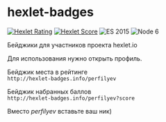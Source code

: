 # hexlet-badges

[![Hexlet Rating](http://hexlet-badges.info/perfilyev)](https://ru.hexlet.io/u/perfilyev)
[![Hexlet Score](http://hexlet-badges.info/perfilyev?score)](https://ru.hexlet.io/u/perfilyev)
![ES 2015](https://img.shields.io/badge/es-2015-yellow.svg)
![Node 6](https://img.shields.io/badge/node-v6.0-yellow.svg)

Бейджики для участников проекта hexlet.io 

Для использования нужно открыть профиль.

Бейджик места в рейтинге  
`http://hexlet-badges.info/perfilyev`

Бейджик набранных баллов  
`http://hexlet-badges.info/perfilyev?score`

Вместо _perfilyev_ вставьте ваш ник)